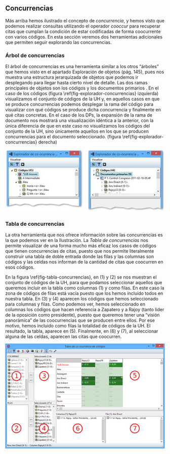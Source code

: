 ## Concurrencias

Más arriba hemos ilustrado el concepto de *concurrencia*, y hemos visto que podemos realizar consultas utilizando el operador *cooccur* para recuperar citas que cumplan la condición de estar codificadas de forma coocurrente con varios códigos. En esta sección veremos dos herramientas adicionales que permiten seguir explorando las concurrencias.

### Árbol de concurrencias

El árbol de concurrencias es una herramienta similar a los otros “árboles” que hemos visto en el apartado Exploración de objetos (pág. 145), pues nos muestra una estructura jerarquizada de objetos que podemos ir desplegando para llegar hasta cierto nivel de detalle. Las dos ramas principales de objetos son los códigos y los documentos primarios . En el caso de los códigos (figura \ref{fig-explorador-concurrencias} izquierda) visualizamos el conjunto de códigos de la UH y, en aquellos casos en que se produce concurrencias podemos desplegar la rama del código para visualizar con qué códigos se produce dicha concurrencia y finalmente en qué citas concretas. En el caso de los DPs, la expansión de la rama de documento nos mostrará una visualización idéntica a la anterior, con la única diferencia de que en este caso no visualizamos los códigos del conjunto de la UH, sino únicamente aquellos en los que se producen concurrencias para el documento seleccionado. (figura \ref{fig-explorador-concurrencias} derecha)

![Explorador de concurrencias\label{fig-explorador-concurrencias}](images/image-158.png)

### Tabla de concurrencias

La otra herramienta que nos ofrece información sobre las concurrencias es la que podemos ver en la Ilustración. La *Tabla de concurrencias* nos permite visualizar de una forma mucho más eficaz los casos de códigos que tienen concurrencias de citas, puesto que nos permite literalmente construir una tabla de doble entrada donde las filas y las columnas son códigos y las celdas nos informan de la cantidad de citas que coocurren en esos códigos.

En la figura \ref{fig-tabla-concurrencias}, en (1) y (2) se nos muestran el conjunto de códigos de la UH, para que podamos seleccionar aquellos que queremos incluir en la tabla como columnas (1) y como filas. En este caso la zona de códigos de filas está vacía puesto que los hemos incluído todos en nuestra tabla. En (3) y (4) aparecen los códigos que hemos seleccionado para columnas y filas. Como podemos ver, hemos seleccionado en columnas los códigos que hacen referencia a Zapatero y a Rajoy (tanto líder de la oposición como presidente), puesto que queremos tener una “visión panorámica” de las coocurrencias que se producen entre ellos. Por ese motivo, hemos incluido como filas la totalidad de códigos de la UH. El resultado, la tabla, aparece en (5). Finalmente, en (6) y (7), al seleccionar alguna de las celdas, aparecen las citas que coocurren.

![Tabla de Concurrencias\label{fig-tabla-concurrencias}](images/image-159.png)

